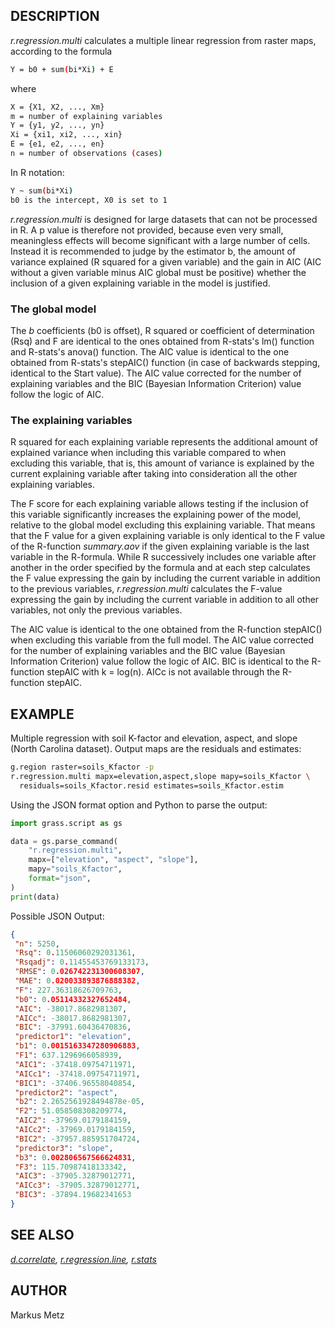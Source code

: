 ## DESCRIPTION

*r.regression.multi* calculates a multiple linear regression from raster
maps, according to the formula

```sh
Y = b0 + sum(bi*Xi) + E
```

where

```sh
X = {X1, X2, ..., Xm}
m = number of explaining variables
Y = {y1, y2, ..., yn}
Xi = {xi1, xi2, ..., xin}
E = {e1, e2, ..., en}
n = number of observations (cases)
```

In R notation:

```sh
Y ~ sum(bi*Xi)
b0 is the intercept, X0 is set to 1
```

*r.regression.multi* is designed for large datasets that can not be
processed in R. A p value is therefore not provided, because even very
small, meaningless effects will become significant with a large number
of cells. Instead it is recommended to judge by the estimator b, the
amount of variance explained (R squared for a given variable) and the
gain in AIC (AIC without a given variable minus AIC global must be
positive) whether the inclusion of a given explaining variable in the
model is justified.

### The global model

The *b* coefficients (b0 is offset), R squared or coefficient of
determination (Rsq) and F are identical to the ones obtained from
R-stats's lm() function and R-stats's anova() function. The AIC value is
identical to the one obtained from R-stats's stepAIC() function (in case
of backwards stepping, identical to the Start value). The AIC value
corrected for the number of explaining variables and the BIC (Bayesian
Information Criterion) value follow the logic of AIC.

### The explaining variables

R squared for each explaining variable represents the additional amount
of explained variance when including this variable compared to when
excluding this variable, that is, this amount of variance is explained
by the current explaining variable after taking into consideration all
the other explaining variables.

The F score for each explaining variable allows testing if the inclusion
of this variable significantly increases the explaining power of the
model, relative to the global model excluding this explaining variable.
That means that the F value for a given explaining variable is only
identical to the F value of the R-function *summary.aov* if the given
explaining variable is the last variable in the R-formula. While R
successively includes one variable after another in the order specified
by the formula and at each step calculates the F value expressing the
gain by including the current variable in addition to the previous
variables, *r.regression.multi* calculates the F-value expressing the
gain by including the current variable in addition to all other
variables, not only the previous variables.

The AIC value is identical to the one obtained from the R-function
stepAIC() when excluding this variable from the full model. The AIC
value corrected for the number of explaining variables and the BIC value
(Bayesian Information Criterion) value follow the logic of AIC. BIC is
identical to the R-function stepAIC with k = log(n). AICc is not
available through the R-function stepAIC.

## EXAMPLE

Multiple regression with soil K-factor and elevation, aspect, and slope
(North Carolina dataset). Output maps are the residuals and estimates:

```sh
g.region raster=soils_Kfactor -p
r.regression.multi mapx=elevation,aspect,slope mapy=soils_Kfactor \
  residuals=soils_Kfactor.resid estimates=soils_Kfactor.estim
```

Using the JSON format option and Python to parse the output:

```python
import grass.script as gs

data = gs.parse_command(
    "r.regression.multi",
    mapx=["elevation", "aspect", "slope"],
    mapy="soils_Kfactor",
    format="json",
)
print(data)
```

Possible JSON Output:

```json
{
 "n": 5250,
 "Rsq": 0.11506060292031361,
 "Rsqadj": 0.11455453769133173,
 "RMSE": 0.026742231300608307,
 "MAE": 0.020033893876888382,
 "F": 227.36318626709763,
 "b0": 0.05114332327652484,
 "AIC": -38017.8682981307,
 "AICc": -38017.8682981307,
 "BIC": -37991.60436470836,
 "predictor1": "elevation",
 "b1": 0.0015163347280906883,
 "F1": 637.1296966058939,
 "AIC1": -37418.09754711971,
 "AICc1": -37418.09754711971,
 "BIC1": -37406.96558040854,
 "predictor2": "aspect",
 "b2": 2.2652561928494878e-05,
 "F2": 51.058508308209774,
 "AIC2": -37969.0179184159,
 "AICc2": -37969.0179184159,
 "BIC2": -37957.885951704724,
 "predictor3": "slope",
 "b3": 0.002806567566624831,
 "F3": 115.70987418133342,
 "AIC3": -37905.32879012771,
 "AICc3": -37905.32879012771,
 "BIC3": -37894.19682341653
}
```

## SEE ALSO

*[d.correlate](d.correlate.md),
[r.regression.line](r.regression.line.md), [r.stats](r.stats.md)*

## AUTHOR

Markus Metz
